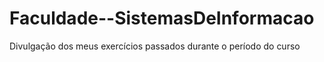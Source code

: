 # Faculdade--SistemasDeInformacao
 Divulgação dos meus exercícios passados durante o período do curso

